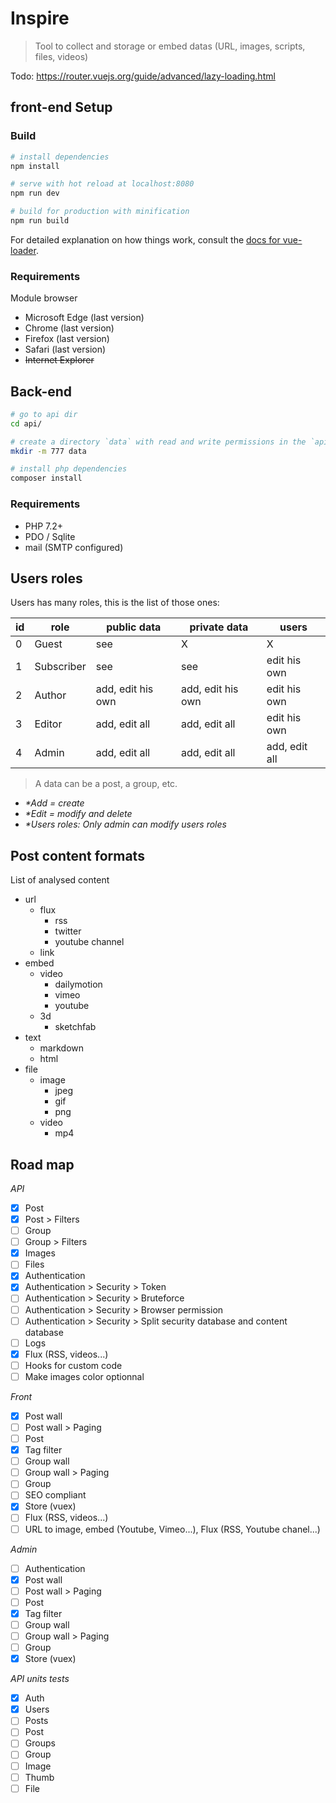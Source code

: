 # Inspire

> Tool to collect and storage or embed datas (URL, images, scripts, files, videos)

Todo: https://router.vuejs.org/guide/advanced/lazy-loading.html

## front-end Setup

### Build

``` bash
# install dependencies
npm install

# serve with hot reload at localhost:8080
npm run dev

# build for production with minification
npm run build
```

For detailed explanation on how things work, consult the [docs for vue-loader](http://vuejs.github.io/vue-loader).


### Requirements

Module browser

- Microsoft Edge (last version)
- Chrome (last version)
- Firefox (last version)
- Safari (last version)
- ~~Internet Explorer~~


## Back-end

``` bash
# go to api dir
cd api/

# create a directory `data` with read and write permissions in the `api` directory
mkdir -m 777 data

# install php dependencies
composer install
```

### Requirements

- PHP 7.2+
- PDO / Sqlite
- mail (SMTP configured)


## Users roles

Users has many roles, this is the list of those ones:

| id | role       | public data         | private data      | users         |
|----|------------|---------------------|-------------------|---------------|
| 0  | Guest      | see                 | X                 | X             |
| 1  | Subscriber | see                 | see               | edit his own  |
| 2  | Author     | add, edit his own   | add, edit his own | edit his own  |
| 3  | Editor     | add, edit all       | add, edit all     | edit his own  |
| 4  | Admin      | add, edit all       | add, edit all     | add, edit all |

> A data can be a post, a group, etc.  
- _*Add = create_  
- _*Edit = modify and delete_  
- _*Users roles: Only admin can modify users roles_

## Post content formats

List of analysed content

- url
    - flux
        - rss
        - twitter
        - youtube channel
    - link
- embed
    - video
        - dailymotion
        - vimeo
        - youtube
    - 3d
        - sketchfab
- text
    - markdown
    - html
- file
    - image
        - jpeg
        - gif
        - png
    - video
        - mp4

## Road map

*API*
- [x] Post
- [x] Post > Filters
- [ ] Group
- [ ] Group > Filters
- [x] Images
- [ ] Files
- [x] Authentication
- [x] Authentication > Security > Token
- [ ] Authentication > Security > Bruteforce
- [ ] Authentication > Security > Browser permission
- [ ] Authentication > Security > Split security database and content database
- [ ] Logs
- [x] Flux (RSS, videos...)
- [ ] Hooks for custom code
- [ ] Make images color optionnal

*Front*
- [x] Post wall
- [ ] Post wall > Paging
- [ ] Post
- [x] Tag filter
- [ ] Group wall
- [ ] Group wall > Paging
- [ ] Group
- [ ] SEO compliant
- [x] Store (vuex)
- [ ] Flux (RSS, videos...)
- [ ] URL to image, embed (Youtube, Vimeo...), Flux (RSS, Youtube chanel...)

*Admin*
- [ ] Authentication
- [x] Post wall
- [ ] Post wall > Paging
- [ ] Post
- [x] Tag filter
- [ ] Group wall
- [ ] Group wall > Paging
- [ ] Group
- [x] Store (vuex)

*API units tests*
- [x] Auth
- [x] Users
- [ ] Posts
- [ ] Post
- [ ] Groups
- [ ] Group
- [ ] Image
- [ ] Thumb
- [ ] File

